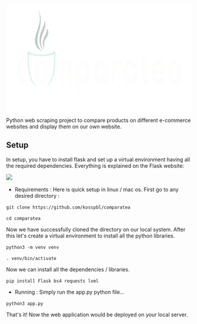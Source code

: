 <img src = "https://github.com/kosspbl/comparatea/blob/main/static/comparatea-light.png" height = "300px" width="900px">
Python web scraping project to compare products on different e-commerce websites and display them on our own website.

## Setup
In setup, you have to install flask and set up a virtual environment having all the required dependencies. Everything is explained on the Flask website:

<a href="https://flask.palletsprojects.com/en/2.2.x/installation/"><img src = "https://user-images.githubusercontent.com/89385145/231574201-a823f3ec-ff4b-47f0-9677-6eb74c020cfd.png" height = "300px"></a>
<LINK ^^^>

- Requirements : 
Here is quick setup in linux / mac os. First go to any desired directory : 
```
git clone https://github.com/kosspbl/comparatea
```
```
cd comparatea
```
Now we have successfully cloned the directory on our local system.
After this let's create a virtual environment to install all the python libraries.

```
python3 -m venv venv
```
```
. venv/bin/activate
```
Now we can install all the dependencies / libraries.
```
pip install Flask bs4 requests lxml
```
- Running :
Simply run the app.py python file...
```
python3 app.py
```
That's it! Now the web application would be deployed on your local server.
